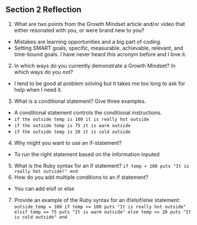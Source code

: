 ## Section 2 Reflection

1. What are two points from the Growth Mindset article and/or video that either resonated with you, or were brand new to you?
* Mistakes are learning opportunities and a big part of coding.
* Setting SMART goals, specific, measurable, achievable, relevant, and time-bound goals. I have never heard this acronym before and I love it.
2. In which ways do you currently demonstrate a Growth Mindset? In which ways do you _not_?
* I tend to be good at problem solving but it takes me too long to ask for help when I need it.
3. What is a conditional statement? Give three examples.
* A conditional statement controls the conditional instructions.
* `if the outside temp is 100 it is really hot outside`
* `if the outside temp is 75 it is warm outside`
* `if the outside temp is 20 it is cold outside`
4. Why might you want to use an if-statement?
* To run the right statement based on the information inputed
5. What is the Ruby syntax for an if statement?
`if temp > 100
  puts "It is really hot outside!"
end`
6. How do you add multiple conditions to an if statement?
* You can add elsif or else
7. Provide an example of the Ruby syntax for an if/elsif/else statement:
`outside_temp = 100
if temp >= 100
  puts "It is really hot outside"
elsif temp == 75
  puts "It is warm outside"
else temp <= 20
  puts "It is cold outside"
end`
